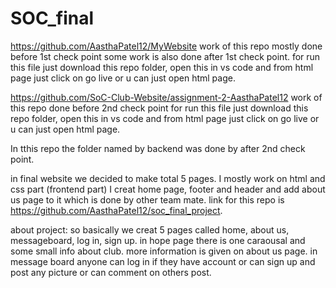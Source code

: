 # SOC_final
https://github.com/AasthaPatel12/MyWebsite  work of this repo mostly done before 1st check point some work is also done after 1st check point.
for run this file just download this repo folder, open this in vs code and from html page just click on go live or u can just open html page.

https://github.com/SoC-Club-Website/assignment-2-AasthaPatel12   work of this repo done before 2nd check point
for run this file just download this repo folder, open this in vs code and from html page just click on go live or u can just open html page.

In tthis repo the folder named by backend was done by after 2nd check point.

in final website we decided to make total 5 pages.
I mostly work on html and css part (frontend part)
I creat home page, footer and header and add about us page to it which is done by other team mate.
link for this repo is https://github.com/AasthaPatel12/soc_final_project.

about project:
so basically we creat 5 pages called home, about us, messageboard, log in, sign up.
in hope page there is one caraousal and some small info about club.
more information is given on about us page.
in message board anyone can log in if they have account or can sign up and post any picture or can comment on others post.
